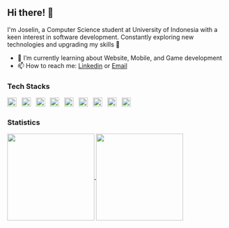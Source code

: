 ## Hi there! 👋

I'm Joselin, a Computer Science student at University of Indonesia with a keen interest in software development. Constantly exploring new technologies and upgrading my skills 🚀

- 🌱 I’m currently learning about Website, Mobile, and Game development
- 📫 How to reach me: [Linkedin](https://www.linkedin.com/in/joselin-permata/) or [Email](mailto:joselin.permataa@gmail.com)

### Tech Stacks
<p align="left">
  <img src="https://upload.wikimedia.org/wikipedia/commons/c/c3/Python-logo-notext.svg" title="Python" width="21px"> &nbsp;
  <img src="https://www.svgrepo.com/show/353657/django-icon.svg" title="Django" width="21px"> &nbsp;
  <img src="https://cdn4.iconfinder.com/data/icons/logos-and-brands/512/181_Java_logo_logos-512.png" title="Java" width="21px"> &nbsp;
  <img src="https://upload.wikimedia.org/wikipedia/commons/7/74/Kotlin_Icon.png" title="Kotlin" width="21px"> &nbsp;
  <img src="https://img.icons8.com/?size=100&id=123603&format=png&color=000000" title="React" width="21px"> &nbsp;
  <img src="https://upload.wikimedia.org/wikipedia/commons/4/4c/Typescript_logo_2020.svg" title="TypeScript" width="21px"> &nbsp;
  <img src="https://upload.wikimedia.org/wikipedia/commons/9/99/Unofficial_JavaScript_logo_2.svg" title="JavaScript" width="21px"> &nbsp;
  <img src="https://upload.wikimedia.org/wikipedia/commons/6/6a/Godot_icon.svg" title="Godot" width="21px"> &nbsp;
  <img src="https://upload.wikimedia.org/wikipedia/commons/2/29/Postgresql_elephant.svg" title="PostgreSQL" width="21px">
</p>

### Statistics
<a href="https://github.com/joselinprmt/">
  <img height=200 align="center" src="https://github-readme-stats-joselinprmt.vercel.app/api?username=joselinprmt&show_icons=true&include_all_commits=true&count_private=true&rank_icon=github&theme=tokyonight" />
</a>
<a href="https://github.com/joselinprmt/">
  <img height=200 align="center" src="https://github-readme-stats-joselinprmt.vercel.app/api/top-langs?username=joselinprmt&layout=compact&langs_count=8&&theme=tokyonight&card_width=320" />
</a>
